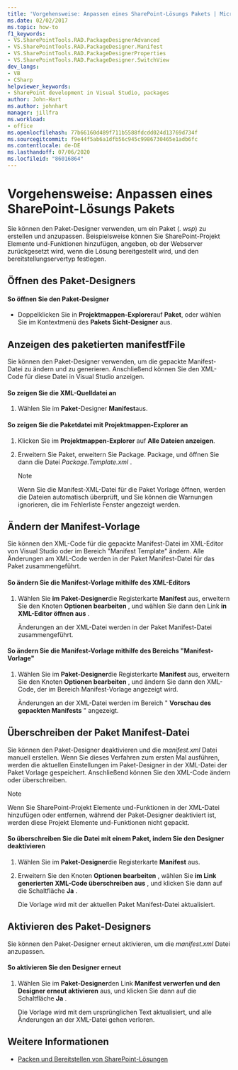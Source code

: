 ```yaml
---
title: 'Vorgehensweise: Anpassen eines SharePoint-Lösungs Pakets | Microsoft-Dokumentation'
ms.date: 02/02/2017
ms.topic: how-to
f1_keywords:
- VS.SharePointTools.RAD.PackageDesignerAdvanced
- VS.SharePointTools.RAD.PackageDesigner.Manifest
- VS.SharePointTools.RAD.PackageDesignerProperties
- VS.SharePointTools.RAD.PackageDesigner.SwitchView
dev_langs:
- VB
- CSharp
helpviewer_keywords:
- SharePoint development in Visual Studio, packages
author: John-Hart
ms.author: johnhart
manager: jillfra
ms.workload:
- office
ms.openlocfilehash: 77b66160d489f711b5588fdcdd024d13769d734f
ms.sourcegitcommit: f9e44f5ab6a1dfb56c945c9986730465e1adb6fc
ms.contentlocale: de-DE
ms.lasthandoff: 07/06/2020
ms.locfileid: "86016864"
---
```

# <a name="how-to-customize-a-sharepoint-solution-package"></a>Vorgehensweise: Anpassen eines SharePoint-Lösungs Pakets
  Sie können den Paket-Designer verwenden, um ein Paket (*. wsp*) zu erstellen und anzupassen. Beispielsweise können Sie SharePoint-Projekt Elemente und-Funktionen hinzufügen, angeben, ob der Webserver zurückgesetzt wird, wenn die Lösung bereitgestellt wird, und den bereitstellungservertyp festlegen.

## <a name="open-the-package-designer"></a>Öffnen des Paket-Designers

#### <a name="to-open-the-package-designer"></a>So öffnen Sie den Paket-Designer

- Doppelklicken Sie in **Projektmappen-Explorer**auf **Paket**, oder wählen Sie im Kontextmenü des **Pakets** **Sicht-Designer** aus.

## <a name="view-the-packaged-manifestffile"></a>Anzeigen des paketierten manifestfFile
 Sie können den Paket-Designer verwenden, um die gepackte Manifest-Datei zu ändern und zu generieren. Anschließend können Sie den XML-Code für diese Datei in Visual Studio anzeigen.

#### <a name="to-view-the-xml-source-file"></a>So zeigen Sie die XML-Quelldatei an

1. Wählen Sie im **Paket**-Designer **Manifest**aus.

#### <a name="to-view-the-packaged-manifest-file-by-using-solution-explorer"></a>So zeigen Sie die Paketdatei mit Projektmappen-Explorer an

1. Klicken Sie im **Projektmappen-Explorer** auf **Alle Dateien anzeigen**.

2. Erweitern Sie Paket, erweitern Sie Package. Package, und öffnen Sie dann die Datei *Package.Template.xml* .

    > [!NOTE]
    > Wenn Sie die Manifest-XML-Datei für die Paket Vorlage öffnen, werden die Dateien automatisch überprüft, und Sie können die Warnungen ignorieren, die im Fehlerliste Fenster angezeigt werden.

## <a name="change-the-manifest-template"></a>Ändern der Manifest-Vorlage
 Sie können den XML-Code für die gepackte Manifest-Datei im XML-Editor von Visual Studio oder im Bereich "Manifest Template" ändern. Alle Änderungen am XML-Code werden in der Paket Manifest-Datei für das Paket zusammengeführt.

#### <a name="to-change-the-manifest-template-by-using-the-xml-editor"></a>So ändern Sie die Manifest-Vorlage mithilfe des XML-Editors

1. Wählen Sie **im Paket-Designer**die Registerkarte **Manifest** aus, erweitern Sie den Knoten **Optionen bearbeiten** , und wählen Sie dann den Link **in XML-Editor öffnen aus** .

     Änderungen an der XML-Datei werden in der Paket Manifest-Datei zusammengeführt.

#### <a name="to-change-the-manifest-template-by-using-the-manifest-template-pane"></a>So ändern Sie die Manifest-Vorlage mithilfe des Bereichs "Manifest-Vorlage"

1. Wählen Sie im **Paket-Designer**die Registerkarte **Manifest** aus, erweitern Sie den Knoten **Optionen bearbeiten** , und ändern Sie dann den XML-Code, der im Bereich Manifest-Vorlage angezeigt wird.

     Änderungen an der XML-Datei werden im Bereich " **Vorschau des gepackten Manifests** " angezeigt.

## <a name="overwrite-the-packaged-manifest-file"></a>Überschreiben der Paket Manifest-Datei
 Sie können den Paket-Designer deaktivieren und die *manifest.xml* Datei manuell erstellen. Wenn Sie dieses Verfahren zum ersten Mal ausführen, werden die aktuellen Einstellungen im Paket-Designer in der XML-Datei der Paket Vorlage gespeichert. Anschließend können Sie den XML-Code ändern oder überschreiben.

> [!NOTE]
> Wenn Sie SharePoint-Projekt Elemente und-Funktionen in der XML-Datei hinzufügen oder entfernen, während der Paket-Designer deaktiviert ist, werden diese Projekt Elemente und-Funktionen nicht gepackt.

#### <a name="to-overwrite-packaged-manifest-file-by-disabling-the-designer"></a>So überschreiben Sie die Datei mit einem Paket, indem Sie den Designer deaktivieren

1. Wählen Sie im **Paket-Designer**die Registerkarte **Manifest** aus.

2. Erweitern Sie den Knoten **Optionen bearbeiten** , wählen Sie **im Link generierten XML-Code überschreiben aus** , und klicken Sie dann auf die Schaltfläche **Ja** .

     Die Vorlage wird mit der aktuellen Paket Manifest-Datei aktualisiert.

## <a name="enable-the-package-designer"></a>Aktivieren des Paket-Designers
 Sie können den Paket-Designer erneut aktivieren, um die *manifest.xml* Datei anzupassen.

#### <a name="to-re-enable-the-designer"></a>So aktivieren Sie den Designer erneut

1. Wählen Sie im **Paket-Designer**den Link **Manifest verwerfen und den Designer erneut aktivieren** aus, und klicken Sie dann auf die Schaltfläche **Ja** .

     Die Vorlage wird mit dem ursprünglichen Text aktualisiert, und alle Änderungen an der XML-Datei gehen verloren.

## <a name="see-also"></a>Weitere Informationen
- [Packen und Bereitstellen von SharePoint-Lösungen](../sharepoint/packaging-and-deploying-sharepoint-solutions.md)
